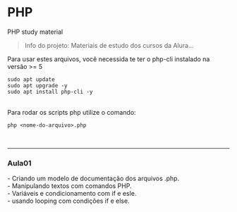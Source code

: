 # PHP
PHP study material
> Info do projeto: Materiais de estudo dos cursos da Alura...

Para usar estes arquivos, você necessida te ter o php-cli instalado na versão >= 5

```
sudo apt update 
sudo apt upgrade -y
sudo apt install php-cli -y
```
</br>
Para rodar os scripts php utilize o comando:

```
php <nome-do-arquivo>.php
```
</br>
<hr>
<h3> Aula01 </h3>
- Criando um modelo de documentação dos arquivos .php.</br>
- Manipulando textos com comandos PHP.</br>
- Variáveis e condicionamento com if e esle.</br>
- usando looping com condições if e else.</br>
